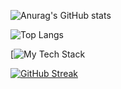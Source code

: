 ![Anurag's GitHub stats](https://github-readme-stats.vercel.app/api?username=SandrZeus&show_icons=true&bg_color=1e1e2e&text_color=cdd6f4&icon_color=cba6f7&title_color=94e2d5)

![Top Langs](https://github-readme-stats.vercel.app/api/top-langs/?username=SandrZeus&langs_count=10&layout=donut&bg_color=1e1e2e&text_color=cdd6f4&icon_color=cba6f7&title_color=94e2d5)

[![My Tech Stack](https://github-readme-tech-stack.vercel.app/api/cards?lineCount=1&theme=catppuccin_mocha&bg=%231e1e2e&badge=%23181825&border=%236c7086&titleColor=%2394e2d5)

[![GitHub Streak](https://streak-stats.demolab.com?user=SandrZeus&theme=catppuccin-mocha)](https://git.io/streak-stats)
